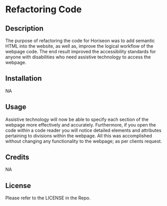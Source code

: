 # Refactoring Code

## Description

The purpose of refactoring the code for Horiseon was to add semantic HTML into the website, as well as, improve the logical workflow of the webpage code.  The end result improved the accessibility standards for anyone with disabilities who need assistive technology to access the webpage.

## Installation

NA

## Usage

Assistive technology will now be able to specify each section of the webpage more effectively and accurately.  Furthermore, if you open the code within a code reader you will notice detailed elements and attributes pertaining to divisions within the webpage.  All this was accomplished without changing any functionality to the webpage; as per clients request.

## Credits

NA

## License
Please refer to the LICENSE in the Repo.


